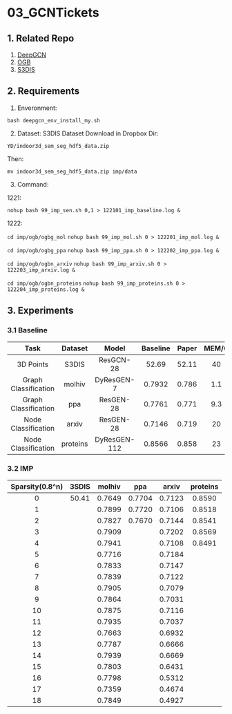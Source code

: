 # 03_GCNTickets
## 1. Related Repo
1. [DeepGCN](https://github.com/lightaime/deep_gcns_torch)
2. [OGB](https://ogb.stanford.edu/docs/home/)
3. [S3DIS](https://shapenet.cs.stanford.edu/media/indoor3d_sem_seg_hdf5_data.zip)
## 2. Requirements
1. Enveronment:

`bash deepgcn_env_install_my.sh`

2. Dataset: 
S3DIS Dataset Download in Dropbox Dir:

`YD/indoor3d_sem_seg_hdf5_data.zip `

Then:

`mv indoor3d_sem_seg_hdf5_data.zip imp/data`

3. Command:

1221:

`nohup bash 99_imp_sen.sh 0,1 > 122101_imp_baseline.log &`

1222:

`cd imp/ogb/ogbg_mol`
`nohup bash 99_imp_mol.sh 0 > 122201_imp_mol.log &`

`cd imp/ogb/ogbg_ppa`
`nohup bash 99_imp_ppa.sh 0 > 122202_imp_ppa.log &`

`cd imp/ogb/ogbn_arxiv`
`nohup bash 99_imp_arxiv.sh 0 > 122203_imp_arxiv.log &`

`cd imp/ogb/ogbn_proteins`
`nohup bash 99_imp_proteins.sh 0 > 122204_imp_proteins.log &`

## 3. Experiments
### 3.1 Baseline
| Task | Dataset | Model | Baseline | Paper | MEM/G| Epoch | Time | GPU |
| :---:| :---: | :---: | :---: | :---: | :---: | :---: | :---: |:---: |
| 3D Points            | S3DIS    | ResGCN-28    | 52.69  | 52.11 | 40    | 100 | 2.5d | vita1(4) |
| Graph Classification | molhiv   | DyResGEN-7   | 0.7932 | 0.786 | 1.1   | 300 | 6h  07min | vita4 |
| Graph Classification | ppa      | ResGEN-28    | 0.7761 | 0.771 | 9.3   | 200 | 13h 34min | vita4 |
| Node Classification  | arxiv    | ResGEN-28    | 0.7146 | 0.719 | 20    | 500 | 1h  11min | titan |
| Node Classification  | proteins | DyResGEN-112 | 0.8566 | 0.858 | 23    | 1000| 33h | titan |


### 3.2 IMP

| Sparsity(0.8^n) | 3SDIS | molhiv | ppa  | arxiv | proteins | 
| :---:           | :---: | :---:  | :---:| :---: | :---:    |
|  0              | 50.41 |0.7649  |0.7704|0.7123 |0.8590 |
|  1              |       | 0.7899 |0.7720| 0.7106|0.8518 |
|  2              |       | 0.7827| 0.7670| 0.7144|0.8541|
|  3              |       | 0.7909|      | 0.7202| 0.8569|
|  4              |       | 0.7941|      | 0.7108| 0.8491|
|  5              |       | 0.7716|      | 0.7184|       |
|  6              |       | 0.7833|      | 0.7147|       |
|  7              |       | 0.7839|      | 0.7122|       |
|  8              |       | 0.7905|      | 0.7079|       |
|  9              |       | 0.7864|      | 0.7031|       |
|  10             |       | 0.7875|      | 0.7116|       |
|  11             |       | 0.7935|      | 0.7037|       |
|  12             |       | 0.7663|      | 0.6932|       |
|  13             |       | 0.7787|      | 0.6666|       |
|  14             |       | 0.7939|      | 0.6669|       |
|  15             |       | 0.7803|      | 0.6431|       |
|  16             |       | 0.7798|      | 0.5312|       |
|  17             |       | 0.7359|      | 0.4674|       |
|  18             |       | 0.7849|      | 0.4927|       |